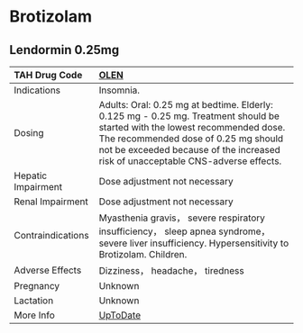 # Brotizolam

## Lendormin 0.25mg

| TAH Drug Code      | [OLEN](https://www.tahsda.org.tw/drugs/hissearch.php?drug_code=OLEN)                                                                                                                                                                                   |
|:-------------------|:-------------------------------------------------------------------------------------------------------------------------------------------------------------------------------------------------------------------------------------------------------|
| Indications        | Insomnia.                                                                                                                                                                                                                                              |
| Dosing             | Adults: Oral: 0.25 mg at bedtime. Elderly: 0.125 mg - 0.25 mg. Treatment should be started with the lowest recommended dose. The recommended dose of 0.25 mg should not be exceeded because of the increased risk of unacceptable CNS-adverse effects. |
| Hepatic Impairment | Dose adjustment not necessary                                                                                                                                                                                                                          |
| Renal Impairment   | Dose adjustment not necessary                                                                                                                                                                                                                          |
| Contraindications  | Myasthenia gravis， severe respiratory insufficiency， sleep apnea syndrome， severe liver insufficiency. Hypersensitivity to Brotizolam. Children.                                                                                                    |
| Adverse Effects    | Dizziness， headache， tiredness                                                                                                                                                                                                                       |
| Pregnancy          | Unknown                                                                                                                                                                                                                                                |
| Lactation          | Unknown                                                                                                                                                                                                                                                |
| More Info          | [UpToDate](https://www.uptodate.com/contents/brotizolam-international-drug-information-concise)                                                                                                                                                        |

